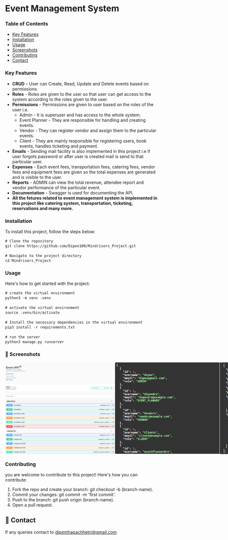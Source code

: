 # Event Management System

### Table of Contents

- [Key Features](#key-features)
- [Installation](#installation)
- [Usage](#usage)
- [Screenshots](#-screenshots)
- [Contributing](#contributing)
- [Contact](#-contact)

### Key Features

- **CRUD** – User can Create, Read, Update and Delete events based on permissions.
- **Roles** - Roles are given to the user so that user can get access to the system according to the roles given to the user.
- **Permissions** – Permissions are given to user based on the roles of the user i.e.
  - Admin - It is superuser and has access to the whole system.
  - Event Planner - They are responsible for handling and creating events.
  - Vendor - They can register vendor and assign them to the particular events.
  - Client - They are mainly responsible for registering users, book events, handles ticketing and payment.
- **Emails** - Sending mail facility is also implemented in this project i.e if user forgots password or after user is created mail is send to that particular user.
- **Expenses** - Each event fees, transportation fees, catering fees, vendor fees and equipment fees are given so the total expenses are generated and is visible to the user.
- **Reports** - ADMIN can view the total revenue, attendee report and vendor performance of the particular event.
- **Documentation** - Swagger is used for documenting the API.
- **All the fetures related to event management system is implemented in this project like catering system, transportation, ticketing, reservations and many more.**
  
### Installation

To install this project, follow the steps below:

```
# Clone the repository
git clone https://github.com/Dipen100/Mindrisers_Project.git

# Navigate to the project directory
cd Mindrisers_Project

```

### Usage

Here's how to get started with the project:
```
# create the virtual environment
python3 -m venv .venv

# activate the virtual environment
source .venv/bin/activate

# Install the necessary dependencies in the virtual environment
pip3 install -r requirements.txt

# run the server
python3 manage.py runserver
```
### 🎨 Screenshots
<div style="display: flex; justify-content: space-around;">
  <img src="Screenshots/home.png" alt="Home Page" width="400" height="300"/>
  <img src="Screenshots/user_types.png" alt="User Types View" width="400" height="300"/>
  <img src="Screenshots/event.png" alt="Event Image" width="266.666" height="300"/>
  <img src="Screenshots/attendees.png" alt="Attendee Image" width="266.666" height="300"/>
  <img src="Screenshots/reservation.png" alt="Reservation Image" width="266.666" height="300"/>
  <img src="Screenshots/ticket.png" alt="Ticketing Image" width="266.666" height="300"/>
  <img src="Screenshots/receipt.png" alt="Receipt Image" width="266.666" height="300"/>
  <img src="Screenshots/total_attendee.png" alt="Total Attendee Image" width="266.666" height="300"/>
</div>

### Contributing
you are welcome to contribute to this project! Here's how you can contribute:

1. Fork the repo and create your branch: git checkout -b (branch-name).
2. Commit your changes: git commit -m 'first commit'.
3. Push to the branch: git push origin (branch-name).
4. Open a pull request.

## 💬 Contact
If any queries contact to dipenthapachhetri@gmail.com

